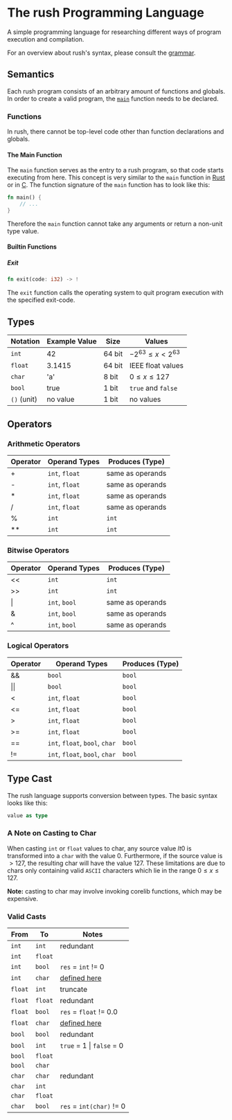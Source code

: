 # The rush Programming Language

A simple programming language for researching different ways of program
execution and compilation.

For an overview about rush's syntax, please consult the
[grammar](./grammar.ebnf).

## Semantics

Each rush program consists of an arbitrary amount of functions and globals. In
order to create a valid program, the [`main`](#the-main-function) function needs
to be declared.

### Functions

In rush, there cannot be top-level code other than function declarations and
globals.

#### The Main Function

The `main` function serves as the entry to a rush program, so that code starts
executing from here. This concept is very similar to the `main` function in
[Rust](https://www.rust-lang.org/) or in
[C](https://en.wikipedia.org/wiki/C_(programming_language)). The function
signature of the `main` function has to look like this:

```rs
fn main() {
    // ...
}
```

Therefore the `main` function cannot take any arguments or return a non-unit
type value.

#### Builtin Functions

##### Exit

```rs
fn exit(code: i32) -> !
```

The `exit` function calls the operating system to quit program execution with
the specified exit-code.

## Types

| Notation    | Example Value | Size   | Values                         |
| ----------- | ------------- | ------ | ------------------------------ |
| `int`       | 42            | 64 bit | $- 2 ^{63} \le x \lt 2 ^ {63}$ |
| `float`     | 3.1415        | 64 bit | IEEE float values              |
| `char`      | 'a'           | 8 bit  | $0 \le x \le 127$              |
| `bool`      | true          | 1 bit  | `true` and `false`             |
| `()` (unit) | no value      | 1 bit  | no values                      |

## Operators

### Arithmetic Operators

| Operator | Operand Types  | Produces (Type)  |
| -------- | -------------- | ---------------- |
| +        | `int`, `float` | same as operands |
| -        | `int`, `float` | same as operands |
| *        | `int`, `float` | same as operands |
| /        | `int`, `float` | same as operands |
| %        | `int`          | `int`            |
| **       | `int`          | `int`            |

### Bitwise Operators

| Operator | Operand Types | Produces (Type)  |
| -------- | ------------- | ---------------- |
| <<       | `int`         | `int`            |
| >>       | `int`         | `int`            |
| \|       | `int`, `bool` | same as operands |
| \&       | `int`, `bool` | same as operands |
| \^       | `int`, `bool` | same as operands |

### Logical Operators

| Operator | Operand Types                  | Produces (Type) |
| -------- | ------------------------------ | --------------- |
| &&       | `bool`                         | `bool`          |
| \|\|     | `bool`                         | `bool`          |
| <        | `int`, `float`                 | `bool`          |
| <=       | `int`, `float`                 | `bool`          |
| >        | `int`, `float`                 | `bool`          |
| >=       | `int`, `float`                 | `bool`          |
| ==       | `int`, `float`, `bool`, `char` | `bool`          |
| !=       | `int`, `float`, `bool`, `char` | `bool`          |

## Type Cast

The rush language supports conversion between types. The basic syntax looks like
this:

```rs
value as type
```

### A Note on Casting to Char

When casting `int` or `float` values to char, any source value $lt 0$ is
transformed into a `char` with the value $0$. Furthermore, if the source value
is $\gt127$, the resulting char will have the value $127$. These limitations are
due to chars only containing valid `ASCII` characters which lie in the range $0
\le x \le 127$.

**Note:** casting to char may involve invoking corelib functions, which may be
expensive.

### Valid Casts

| From    | To      | Notes                                      |
| ------- | ------- | ------------------------------------------ |
| `int`   | `int`   | redundant                                  |
| `int`   | `float` |                                            |
| `int`   | `bool`  | `res` = `int` != 0                         |
| `int`   | `char`  | [defined here](#a-note-on-casting-to-char) |
| `float` | `int`   | truncate                                   |
| `float` | `float` | redundant                                  |
| `float` | `bool`  | `res` = `float` != 0.0                     |
| `float` | `char`  | [defined here](#a-note-on-casting-to-char) |
| `bool`  | `bool`  | redundant                                  |
| `bool`  | `int`   | `true` = 1 \| `false` = 0                  |
| `bool`  | `float` |                                            |
| `bool`  | `char`  |                                            |
| `char`  | `char`  | redundant                                  |
| `char`  | `int`   |                                            |
| `char`  | `float` |                                            |
| `char`  | `bool`  | `res` = `int(char)` != 0                   |
